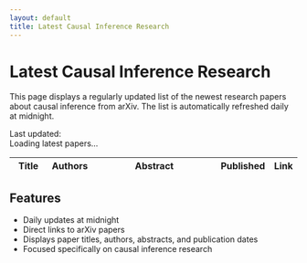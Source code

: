 ```yaml
---
layout: default
title: Latest Causal Inference Research
---
```


# Latest Causal Inference Research

This page displays a regularly updated list of the newest research papers about causal inference from arXiv. The list is automatically refreshed daily at midnight.

<div class="last-updated">Last updated: <span id="update-time"></span></div>
<div id="loading">Loading latest papers...</div>
<table id="papers-table">
    <thead>
        <tr>
            <th>Title</th>
            <th>Authors</th>
            <th>Abstract</th>
            <th>Published</th>
            <th>Link</th>
        </tr>
    </thead>
    <tbody id="papers-body">
    </tbody>
</table>

<style>
table {
    width: 100%;
    table-layout: fixed;
}

/* Column widths */
th:nth-child(1), td:nth-child(1) { width: 15%; }  /* Title */
th:nth-child(2), td:nth-child(2) { width: 12%; }  /* Authors */
th:nth-child(3), td:nth-child(3) { width: 60%; }  /* Abstract */
th:nth-child(4), td:nth-child(4) { width: 8%; }   /* Published */
th:nth-child(5), td:nth-child(5) { width: 5%; }   /* Link */
</style>

<script>
    async function fetchPapers() {
        const query = 'search_query=all:causal+inference&submittedDate:[${yesterday}+TO+${today}]&sortBy=submittedDate&sortOrder=descending&start=0&max_results=10';
        const response = await fetch(`https://export.arxiv.org/api/query?${query}`);
        const text = await response.text();
        const parser = new DOMParser();
        const xml = parser.parseFromString(text, 'text/xml');
        return Array.from(xml.getElementsByTagName('entry')).map(entry => ({
            title: entry.querySelector('title').textContent,
            authors: Array.from(entry.getElementsByTagName('author'))
                .map(author => author.textContent)
                .join(', '),
            abstract: entry.querySelector('summary').textContent,
            published: new Date(entry.querySelector('published').textContent)
                .toLocaleDateString(),
            link: entry.querySelector('id').textContent
        }));
    }

    function updateTable(papers) {
        const tbody = document.getElementById('papers-body');
        tbody.innerHTML = papers.map(paper => `
            <tr>
                <td>${paper.title}</td>
                <td>${paper.authors}</td>
                <td>${paper.abstract}</td>
                <td>${paper.published}</td>
                <td><a href="${paper.link}" target="_blank">View</a></td>
            </tr>
        `).join('');
        document.getElementById('loading').style.display = 'none';
        document.getElementById('update-time').textContent = 
            new Date().toLocaleString();
    }

    async function updatePapers() {
        try {
            const papers = await fetchPapers();
            updateTable(papers);
        } catch (error) {
            console.error('Error fetching papers:', error);
            document.getElementById('loading').textContent = 
                'Error loading papers. Please try again later.';
        }
    }

    // Update immediately when page loads
    updatePapers();

    // Calculate time until next midnight
    const now = new Date();
    const tomorrow = new Date(now);
    tomorrow.setDate(tomorrow.getDate() + 1);
    tomorrow.setHours(0, 0, 0, 0);
    const timeUntilMidnight = tomorrow - now;

    // Set up daily updates at midnight
    setTimeout(() => {
        updatePapers();
        setInterval(updatePapers, 24 * 60 * 60 * 1000);
    }, timeUntilMidnight);
</script>

## Features
- Daily updates at midnight
- Direct links to arXiv papers
- Displays paper titles, authors, abstracts, and publication dates
- Focused specifically on causal inference research
